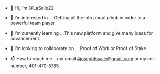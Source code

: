 - 👋 Hi, I’m @LaSalle22
- 👀 I’m interested in ... Getting all the info about gihub in order to a powerful team player.

- 🌱 I’m currently learning ...This new platform and give many ideas for advancement.

- 💞️ I’m looking to collaborate on ... Proof of Work or Proof of Stake.

- 📫 How to reach me ...my email 4josephlssalle@gmail.com or my cell number, 401-470-5785.


<!---
LaSalle22/LaSalle22 is a ✨ special ✨ repository because its `README.md` (this file) appears on your GitHub profile.
You can click the Preview link to take a look at your changes.
--->
